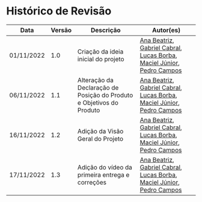 # Histórico de Revisão

| Data       | Versão | Descrição                                                            | Autor(es)                                                                                                                                                                                                                                                  |
| ---------- | ------ | -------------------------------------------------------------------- | ---------------------------------------------------------------------------------------------------------------------------------------------------------------------------------------------------------------------------------------------------------- |
| 01/11/2022 | 1.0    | Criação da ideia inicial do projeto                                  | [Ana Beatriz](https://github.com/AnaBeatrizMassuh), [Gabriel Cabral](https://github.com/GabriellCabrall), [Lucas Borba](https://github.com/LBorba00), [Maciel Júnior](https://github.com/macieljuniormax), [Pedro Campos](https://github.com/pedrocampos0) |
| 06/11/2022 | 1.1    | Alteração da Declaração de Posição do Produto e Objetivos do Produto | [Ana Beatriz](https://github.com/AnaBeatrizMassuh), [Gabriel Cabral](https://github.com/GabriellCabrall), [Lucas Borba](https://github.com/LBorba00), [Maciel Júnior](https://github.com/macieljuniormax), [Pedro Campos](https://github.com/pedrocampos0) |
| 16/11/2022 | 1.2    | Adição da Visão Geral do Projeto                                     | [Ana Beatriz](https://github.com/AnaBeatrizMassuh), [Gabriel Cabral](https://github.com/GabriellCabrall), [Lucas Borba](https://github.com/LBorba00), [Maciel Júnior](https://github.com/macieljuniormax), [Pedro Campos](https://github.com/pedrocampos0) |
| 17/11/2022 | 1.3    | Adição do vídeo da primeira entrega e correções                      | [Ana Beatriz](https://github.com/AnaBeatrizMassuh), [Gabriel Cabral](https://github.com/GabriellCabrall), [Lucas Borba](https://github.com/LBorba00), [Maciel Júnior](https://github.com/macieljuniormax), [Pedro Campos](https://github.com/pedrocampos0) |
